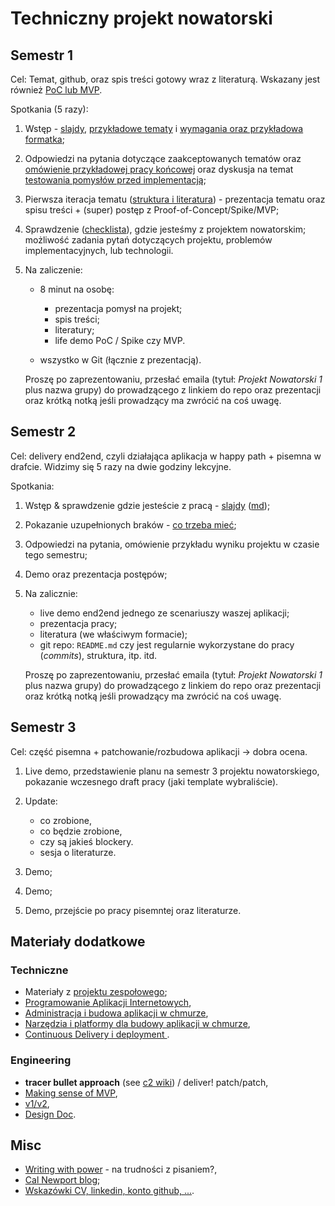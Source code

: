 # Techniczny projekt nowatorski

## Semestr 1

Cel: Temat, github, oraz spis treści gotowy wraz z literaturą. Wskazany jest również [PoC lub MVP](02_validating_ideas/README.md).

Spotkania (5 razy):

1. Wstęp - [slajdy](00_wstep/index.pdf), [przykładowe tematy](01_topic_examples/README.md) i [wymagania oraz przykładowa formatka](01_wymagania_formalne);

2. Odpowiedzi na pytania dotyczące zaakceptowanych tematów oraz [omówienie przykładowej pracy końcowej](02_przykladowe_prace) oraz dyskusja na temat [testowania pomysłów przed implementacją](02_validating_ideas/README.md);

3. Pierwsza iteracja tematu ([struktura i literatura](03_related_work_and_structure/index.pdf)) - prezentacja tematu oraz spisu treści + (super) postęp z Proof-of-Concept/Spike/MVP;

4. Sprawdzenie ([checklista](04_checkpoint/README.md)), gdzie jesteśmy z projektem nowatorskim; możliwość zadania pytań dotyczących projektu, problemów implementacyjnych, lub technologii.

5. Na zaliczenie:

   - 8 minut na osobę:
     - prezentacja pomysł na projekt;
	  - spis treści;
     - literatury;
     - life demo PoC / Spike czy MVP.
   
   - wszystko w Git (łącznie z prezentacją).

   Proszę po zaprezentowaniu, przesłać emaila (tytuł: *Projekt Nowatorski 1* plus nazwa grupy) do prowadzącego z linkiem do repo oraz prezentacji oraz krótką notką jeśli prowadzący ma zwrócić na coś uwagę.

## Semestr 2

Cel: delivery end2end, czyli działająca aplikacja w happy path + pisemna w drafcie. Widzimy się 5 razy na dwie godziny lekcyjne.

Spotkania:

1. Wstęp & sprawdzenie gdzie jesteście z pracą - [slajdy](11_wstep_semestr_2/slides.pdf) ([md](11_wstep_semestr_2/slides.md));

2. Pokazanie uzupełnionych braków - [co trzeba mieć](12_checkpoint/README.md);

3. Odpowiedzi na pytania, omówienie przykładu wyniku projektu w czasie tego semestru;

4. Demo oraz prezentacja postępów;

5. Na zalicznie:
 
   - live demo end2end jednego ze scenariuszy waszej aplikacji;
   - prezentacja pracy;
   - literatura (we właściwym formacie);
   - git repo: `README.md` czy jest regularnie wykorzystane do pracy (*commits*), struktura, itp. itd.

   Proszę po zaprezentowaniu, przesłać emaila (tytuł: *Projekt Nowatorski 1* plus nazwa grupy) do prowadzącego z linkiem do repo oraz prezentacji oraz krótką notką jeśli prowadzący ma zwrócić na coś uwagę.

## Semestr 3

Cel: część pisemna + patchowanie/rozbudowa aplikacji -&gt; dobra ocena.

1. Live demo, przedstawienie planu na semestr 3 projektu nowatorskiego, pokazanie wczesnego draft pracy (jaki template wybraliście).

2. Update:
   
   - co zrobione,
   - co będzie zrobione,
   - czy są jakieś blockery.

   + sesja o literaturze.

3. Demo;
4. Demo;
5. Demo, przejście po pracy pisemntej oraz literaturze.

## Materiały dodatkowe

### Techniczne

- Materiały z [projektu zespołowego](https://github.com/wojciech11/se_projekt_zespolowy/);
- [Programowanie Aplikacji Internetowych](https://github.com/wojciech11/se_internet_app_development),
- [Administracja i budowa aplikacji w chmurze](https://github.com/wojciech11/se_cloud_app_administration_and_development),
- [Narzędzia i platformy dla budowy aplikacji w chmurze](https://github.com/wojciech11/cloud_dev_tools_and_platforms),
- [Continuous Delivery i deployment ](https://github.com/wojciech11/se_continuous_delivery_and_deployment).

### Engineering

- **tracer bullet approach** (see [c2 wiki](https://wiki.c2.com/?TracerBullets)) / deliver! patch/patch,
- [Making sense of MVP](https://blog.crisp.se/2016/01/25/henrikkniberg/making-sense-of-mvp),
- [v1/v2](https://katemats.com/blog/lean-software-development-build-v1s-and-v2s),
- [Design Doc](https://adityarohilla.com/2022/03/22/the-system-design-template-i-use/).

## Misc

- [Writing with power](https://www.amazon.com/Writing-Power-Techniques-Mastering-Process/dp/0195120183) - na trudności z pisaniem?,
- [Cal Newport blog](https://www.calnewport.com/blog/);
- [Wskazówki CV, linkedin, konto github, ...](https://github.com/wojciech11/se_cv_linkedin_and_interviews).
